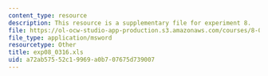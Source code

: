 ```yaml
---
content_type: resource
description: This resource is a supplementary file for experiment 8.
file: https://ol-ocw-studio-app-production.s3.amazonaws.com/courses/8-02t-electricity-and-magnetism-spring-2005/a72ab57552c19969a0b707675d739007_exp08_0316.xls
file_type: application/msword
resourcetype: Other
title: exp08_0316.xls
uid: a72ab575-52c1-9969-a0b7-07675d739007
---
```

